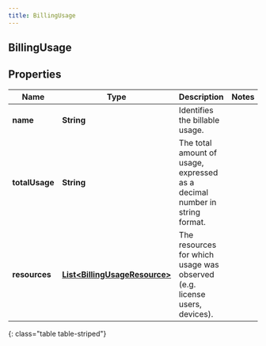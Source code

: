 ```yaml
---
title: BillingUsage
---
```

## BillingUsage


## Properties

| Name | Type | Description | Notes |
| ------------ | ------------- | ------------- | ------------- |
| **name** | <!----><!---->**String**<!----> | Identifies the billable usage. |  |
| **totalUsage** | <!----><!---->**String**<!----> | The total amount of usage, expressed as a decimal number in string format. |  |
| **resources** | <!----><!---->[**List&lt;BillingUsageResource&gt;**](BillingUsageResource.html)<!----> | The resources for which usage was observed (e.g. license users, devices). |  |
{: class="table table-striped"}



